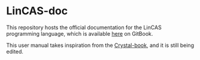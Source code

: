 # LinCAS-doc

This repository hosts the official documentation for the LinCAS programming language, which is available [here](https://lincas-lang.gitbook.io/lincas/) on GitBook.

This user manual takes inspiration from the [Crystal-book](https://github.com/crystal-lang/crystal-book), and it is still being edited.


